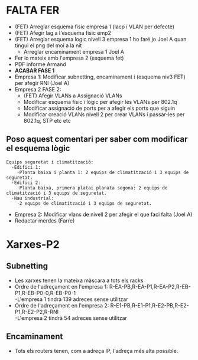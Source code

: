 # FALTA FER
- (FET) Arreglar esquema fisic empresa 1 (lacp i VLAN per defecte)
- (FET) Afegir lag a l'esquema fisic emp2
- (FET) Arreglar esquema logic nivell 3 empresa 1 ho faré jo Joel A quan tingui el png del moi a la nit
  - Arreglar encaminament empresa 1 Joel A
- Fer lo mateix amb l'empresa 2 (esquema fet)
- PDF informe Armand
- **ACABAR FASE 1**
- Empresa 1: Modificar subnetting, encaminament i (esquema niv3 FET) per afegir RNI (Joel A)
- Empresa 2 FASE 2:
  - (FET) Afegir VLANs a Assignació VLANs
  - Modificar esquema físic i lògic per afegir les VLANs per 802.1q
  - Modificar assignació de ports per a afegir els ports que siguin
  - Modificar creació VLANs nivell 2 per crear VLANs i passar-les per 802.1q, STP etc etc
## Poso aquest comentari per saber com modificar el esquema lògic
    Equips seguretat i climatització:
      ·Edifici 1:
        ·Planta baixa i planta 1: 2 equips de climatització i 3 equips de seguretat.
      ·Edifici 2:
        ·Planta baixa, primera platai planata segona: 2 equips de climatització i 3 equips de seguretat.
      ·Nau industrial:
        ·2 equips de climatització i 3 equips de seguretat.

- Empresa 2: Modificar vlans de nivell 2 per afegir el que faci falta (Joel A)
- Redactar merdes (Farre)

# Xarxes-P2
## Subnetting
- Les xarxes tenen la mateixa màscara a tots els racks  
- Ordre de l'adreçament en l'empresa 1: R-EA-PB,R-EA-P1,R-EA-P2,R-EB-P1,R-EB-P0-0,R-EB-P0-1  
  -L'empresa 1 tindrà 139 adreces sense utilitzar
- Ordre de l'adreçament en l'empresa 2: R-E1-PB,R-E1-P1,R-E2-PB,R-E2-P1,R-E2-P2,R-RNI  
  -L'empresa 2 tindrà 54 adreces sense utilitzar
## Encaminament
- Tots els routers tenen, com a adreça IP, l'adreça més alta possible.

